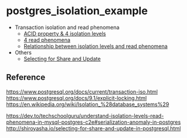 # postgres_isolation_example

* Transaction isolation and read phenomena
  * [ACID property & 4 isolation levels](acid_isolation_levels.md)
  * [4 read phenomena](4_read_phenomena.md)
  * [Relationship between isolation levels and read phenomena](isolation_phenomena.md)
* Others
  * [Selecting for Share and Update](selecting_for_share_and_update.md)

## Reference

https://www.postgresql.org/docs/current/transaction-iso.html
https://www.postgresql.org/docs/9.1/explicit-locking.html
https://en.wikipedia.org/wiki/Isolation_%28database_systems%29

https://dev.to/techschoolguru/understand-isolation-levels-read-phenomena-in-mysql-postgres-c2e#serialization-anomaly-in-postgres
http://shiroyasha.io/selecting-for-share-and-update-in-postgresql.html
